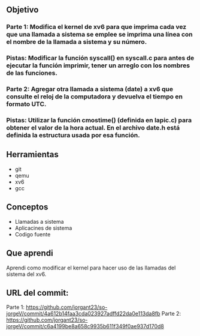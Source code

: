 ## Objetivo
### Parte 1: Modifica el kernel de xv6 para que imprima cada vez que una llamada a sistema se emplee se imprima una línea con el nombre de la llamada a sistema y su número.
### Pistas: Modificar la función syscall() en syscall.c para antes de ejecutar la función imprimir, tener un arreglo con los nombres de las funciones.

### Parte 2: Agregar otra llamada a sistema (date) a xv6 que consulte el reloj de la computadora y devuelva el tiempo en formato UTC.
### Pistas: Utilizar la función cmostime() (definida en lapic.c) para obtener el valor de la hora actual. En el archivo date.h está definida la estructura usada por esa función.

## Herramientas
* git
* qemu
* xv6
* gcc

## Conceptos
* Llamadas a sistema
* Aplicacines de sistema
* Codigo fuente

## Que aprendi
Aprendi como modificar el kernel para hacer uso de las llamadas del sistema del xv6. 

## URL del commit:
Parte 1: https://github.com/jorgant23/so-jorgeV/commit/4a612b14faa3cda023927adffd22da0e113da8fb
Parte 2: https://github.com/jorgant23/so-jorgeV/commit/c6a4199be8a658c9935b611f349f0ae937d170d8
